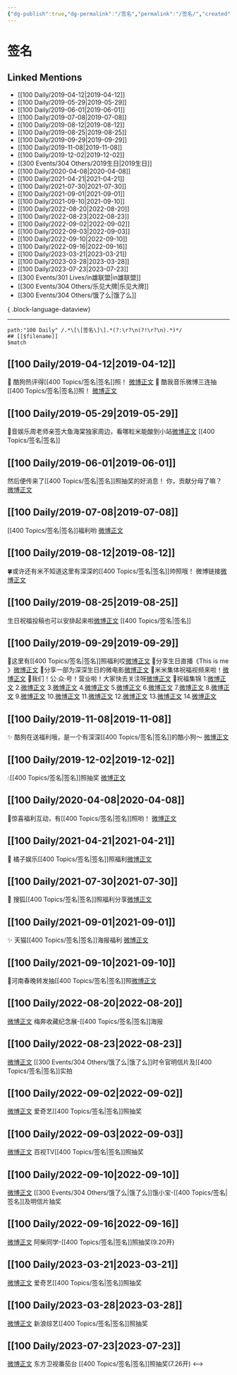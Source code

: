 ```yaml
---
{"dg-publish":true,"dg-permalink":"/签名","permalink":"/签名/","created":"2022-12-07T16:12:27.000+08:00","updated":"2023-08-24T19:55:13.727+08:00"}
---
```


# 签名

## Linked Mentions
- [[100 Daily/2019-04-12\|2019-04-12]]
- [[100 Daily/2019-05-29\|2019-05-29]]
- [[100 Daily/2019-06-01\|2019-06-01]]
- [[100 Daily/2019-07-08\|2019-07-08]]
- [[100 Daily/2019-08-12\|2019-08-12]]
- [[100 Daily/2019-08-25\|2019-08-25]]
- [[100 Daily/2019-09-29\|2019-09-29]]
- [[100 Daily/2019-11-08\|2019-11-08]]
- [[100 Daily/2019-12-02\|2019-12-02]]
- [[300 Events/304 Others/2019生日\|2019生日]]
- [[100 Daily/2020-04-08\|2020-04-08]]
- [[100 Daily/2021-04-21\|2021-04-21]]
- [[100 Daily/2021-07-30\|2021-07-30]]
- [[100 Daily/2021-09-01\|2021-09-01]]
- [[100 Daily/2021-09-10\|2021-09-10]]
- [[100 Daily/2022-08-20\|2022-08-20]]
- [[100 Daily/2022-08-23\|2022-08-23]]
- [[100 Daily/2022-09-02\|2022-09-02]]
- [[100 Daily/2022-09-03\|2022-09-03]]
- [[100 Daily/2022-09-10\|2022-09-10]]
- [[100 Daily/2022-09-16\|2022-09-16]]
- [[100 Daily/2023-03-21\|2023-03-21]]
- [[100 Daily/2023-03-28\|2023-03-28]]
- [[100 Daily/2023-07-23\|2023-07-23]]
- [[300 Events/301 Lives/in雄联盟\|in雄联盟]]
- [[300 Events/304 Others/乐见大牌\|乐见大牌]]
- [[300 Events/304 Others/饿了么\|饿了么]]

{ .block-language-dataview}

---

```expander
path:"100 Daily" /.*\[\[签名\]\].*(?:\r?\n(?!\r?\n).*)*/
## [[$filename]]
$match
```
## [[100 Daily/2019-04-12\|2019-04-12]]
🎵 酷狗热评得[[400 Topics/签名\|签名]]照！
[微博正文](https://m.weibo.cn/6466290670/4360252838872949)
🎵 酷我音乐微博三连抽[[400 Topics/签名\|签名]]照！
[微博正文](https://m.weibo.cn/6466290670/4360261387694510)
## [[100 Daily/2019-05-29\|2019-05-29]]
🌟音娱乐周老师亲签大鱼海棠独家周边，看哪粒米能酸到小站[微博正文](https://m.weibo.cn/6466290670/4377270355353603) [[400 Topics/签名\|签名]]

## [[100 Daily/2019-06-01\|2019-06-01]]
然后便传来了[[400 Topics/签名\|签名]]照抽奖的好消息！
你，贡献分母了嘛？
[微博正文](https://m.weibo.cn/6466290670/4378284223226812)
## [[100 Daily/2019-07-08\|2019-07-08]]
[[400 Topics/签名\|签名]]福利哟
[微博正文](https://m.weibo.cn/6466290670/4391740863415714)
## [[100 Daily/2019-08-12\|2019-08-12]]
🍀或许还有米不知道这里有深深的[[400 Topics/签名\|签名]]帅照哦！
微博链接[微博正文](https://m.weibo.cn/6466290670/4404525345601230)

## [[100 Daily/2019-08-25\|2019-08-25]]
生日祝福投稿也可以安排起来啦[微博正文](https://weibo.com/detail/4409212966724004) [[400 Topics/签名\|签名]]

## [[100 Daily/2019-09-29\|2019-09-29]]
🍭这里有[[400 Topics/签名\|签名]]照福利哎[微博正文](https://m.weibo.cn/6466290670/4421935083638710)
🍭分享生日直播《This is me 》[微博正文](https://m.weibo.cn/6466290670/4422001495809578)
🍭分享一部为深深生日的微电影[微博正文](https://m.weibo.cn/6466290670/4421805685263355)
🍭米米集体祝福视频来啦！[微博正文](https://m.weibo.cn/6466290670/4422019192329696)
🍭我们！公·众·号！营业啦！大家快去关注呀[微博正文](https://m.weibo.cn/6466290670/4422003799250714)
🍭祝福集锦
1:[微博正文](https://m.weibo.cn/6466290670/4421788118893104)
2.[微博正文](https://m.weibo.cn/6466290670/4421788547188777)
3.[微博正文](https://m.weibo.cn/6466290670/4421795937036329)
4.[微博正文](https://m.weibo.cn/6466290670/4421796272939766)
5.[微博正文](https://m.weibo.cn/6466290670/4421799062178941)
6.[微博正文](https://m.weibo.cn/6466290670/4421802312684038)
7.[微博正文](https://m.weibo.cn/6466290670/4421814325546911)
8.[微博正文](https://m.weibo.cn/6466290670/4421814530465379)
9.[微博正文](https://m.weibo.cn/6466290670/4421815466323847)
10.[微博正文](https://m.weibo.cn/6466290670/4421827067599704)
11.[微博正文](https://m.weibo.cn/6466290670/4421842351827424)
12.[微博正文](https://m.weibo.cn/6466290670/4421915748125028)
13.[微博正文](https://m.weibo.cn/6466290670/4421917395812480)
14.[微博正文](https://m.weibo.cn/6466290670/4421918410852820)
## [[100 Daily/2019-11-08\|2019-11-08]]
✨ 酷狗在送福利哦，是一个有深深[[400 Topics/签名\|签名]]的酷小狗～
[微博正文](https://m.weibo.cn/6466290670/4436465574303996)

## [[100 Daily/2019-12-02\|2019-12-02]]
💧[[400 Topics/签名\|签名]]照抽奖 [微博正文](https://m.weibo.cn/6466290670/4445211293434662)

## [[100 Daily/2020-04-08\|2020-04-08]]
🎁惊喜福利互动，有[[400 Topics/签名\|签名]]照哟！
[微博正文](https://m.weibo.cn/6466290670/4491404321391876)​
## [[100 Daily/2021-04-21\|2021-04-21]]
🌟 橘子娱乐[[400 Topics/签名\|签名]]照福利[微博正文](https://m.weibo.cn/6466290670/4628397164594686)
## [[100 Daily/2021-07-30\|2021-07-30]]
💫 搜狐[[400 Topics/签名\|签名]]照福利分享[微博正文](https://m.weibo.cn/6466290670/4664717547145523)
## [[100 Daily/2021-09-01\|2021-09-01]]
✨ 天猫[[400 Topics/签名\|签名]]海报福利 [微博正文](https://m.weibo.cn/6466290670/4676692209046053)
## [[100 Daily/2021-09-10\|2021-09-10]]
🌟河南春晚转发抽[[400 Topics/签名\|签名]]照[微博正文](https://m.weibo.cn/6466290670/4680020150715573)
## [[100 Daily/2022-08-20\|2022-08-20]]
[微博正文](https://weibo.com/detail/4804511896175951) 梅奔收藏纪念展-[[400 Topics/签名\|签名]]海报
## [[100 Daily/2022-08-23\|2022-08-23]]
[微博正文](https://m.weibo.cn/7756461320/4805604101587567) [[300 Events/304 Others/饿了么\|饿了么]]时令官明信片及[[400 Topics/签名\|签名]]实拍
## [[100 Daily/2022-09-02\|2022-09-02]]
[微博正文](https://m.weibo.cn/1731986465/4809296925430727) 爱奇艺[[400 Topics/签名\|签名]]照抽奖
## [[100 Daily/2022-09-03\|2022-09-03]]
[微博正文](https://m.weibo.cn/7516842376/4809621560363974) 百视TV[[400 Topics/签名\|签名]]照抽奖
## [[100 Daily/2022-09-10\|2022-09-10]]
[微博正文](https://weibo.com/2606197387/M55jf4NHF) [[300 Events/304 Others/饿了么\|饿了么]]饿小宝-[[400 Topics/签名\|签名]]及明信片抽奖
## [[100 Daily/2022-09-16\|2022-09-16]]
[微博正文](https://m.weibo.cn/5341246345/4814288571072666) 阿柴同学-[[400 Topics/签名\|签名]]照抽奖(9.20开)
## [[100 Daily/2023-03-21\|2023-03-21]]
[微博正文](https://weibo.com/1731986465/4881726859644110) 爱奇艺[[400 Topics/签名\|签名]]照抽奖
## [[100 Daily/2023-03-28\|2023-03-28]]
[微博正文](http://weibo.com/1878335471/MzmJc9oi2) 新浪综艺[[400 Topics/签名\|签名]]照抽奖
## [[100 Daily/2023-07-23\|2023-07-23]]
[微博正文](http://weibo.com/1767910704/NbbGwsjrL) 东方卫视番茄台 [[400 Topics/签名\|签名]]照抽奖(7.26开)
<-->